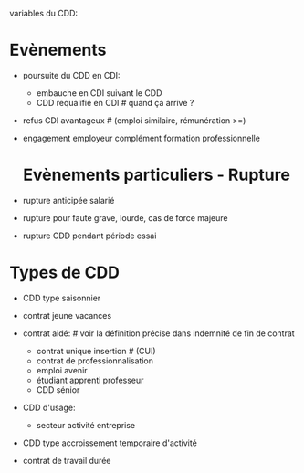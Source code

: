 variables du CDD:

# Evènements
- poursuite du CDD en CDI:
  - embauche en CDI suivant le CDD
  - CDD requalifié en CDI # quand ça arrive ?

- refus CDI avantageux # (emploi similaire, rémunération >=)
- engagement employeur complément formation professionnelle
  # Evènements particuliers - Rupture
- rupture anticipée salarié
- rupture pour faute grave, lourde, cas de force majeure
- rupture CDD pendant période essai


# Types de CDD
- CDD type saisonnier
- contrat jeune vacances
- contrat aidé: # voir la définition précise dans indemnité de fin de contrat
  - contrat unique insertion # (CUI)
  - contrat de professionnalisation
  - emploi avenir
  - étudiant apprenti professeur
  - CDD sénior

- CDD d'usage:
  - secteur activité entreprise

- CDD type accroissement temporaire d'activité


- contrat de travail durée
